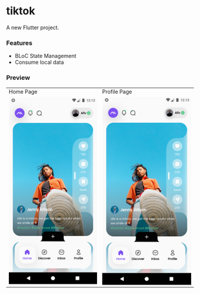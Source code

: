 # tiktok

A new Flutter project.

### Features

- BLoC State Management
- Consume local data

### Preview

|                                                           |                                                           |
| --------------------------------------------------------- | --------------------------------------------------------- |
| Home Page                                                 | Profile Page                                              |
| ![Alt text](assets/github_demo/Screenshot_1696439627.png) | ![Alt text](assets/github_demo/Screenshot_1696439627.png) |
